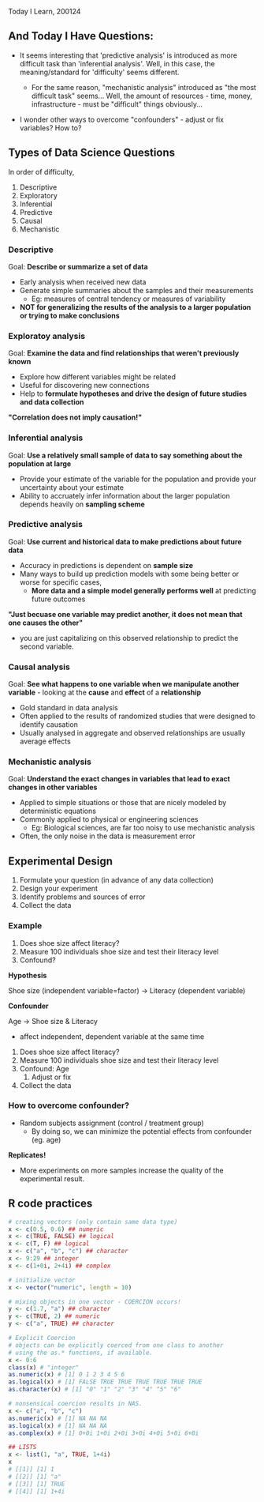 Today I Learn, 200124

## And Today I Have Questions:

- It seems interesting that 'predictive analysis' is introduced as more difficult task than 'inferential analysis'. Well, in this case, the meaning/standard for 'difficulty' seems different.
  
  - For the same reason, "mechanistic analysis" introduced as "the most difficult task" seems... Well, the amount of resources - time, money, infrastructure - must be "difficult" things obviously...

- I wonder other ways to overcome "confounders" - adjust or fix variables? How to?

## Types of Data Science Questions

In order of difficulty,

1. Descriptive
2. Exploratory
3. Inferential
4. Predictive
5. Causal
6. Mechanistic

### Descriptive

Goal: **Describe or summarize a set of data**

- Early analysis when received new data
- Generate simple summaries about the samples and their measurements
  - Eg: measures of central tendency or measures of variability
- **NOT for generalizing the results of the analysis to a larger population or trying to make conclusions**

### Exploratoy analysis

Goal: **Examine the data and find relationships that weren't previously known**

- Explore how different variables might be related
- Useful for discovering new connections
- Help to **formulate hypotheses and drive the design of future studies and data collection**

**"Correlation does not imply causation!"**

### Inferential analysis

Goal: **Use a relatively small sample of data to say something about the population at large**

- Provide your estimate of the variable for the population and provide your uncertainty about your estimate
- Ability to accruately infer information about the larger population depends heavily on **sampling scheme**

### Predictive analysis

Goal: **Use current and historical data to make predictions about future data**

- Accuracy in predictions is dependent on **sample size**
- Many ways to build up prediction models with some being better or worse for specific cases,
  - **More data and a simple model generally performs well** at predicting future outcomes

**"Just becuase one variable may predict another, it does not mean that one causes the other"**

- you are just capitalizing on this observed relationship to predict the second variable.

### Causal analysis

Goal: **See what happens to one variable when we manipulate another variable** - looking at the **cause** and **effect** of a **relationship**

- Gold standard in data analysis
- Often applied to the results of randomized studies that were designed to identify causation
- Usually analysed in aggregate and observed relationships are usually average effects

### Mechanistic analysis

Goal: **Understand the exact changes in variables that lead to exact changes in other variables**

- Applied to simple situations or those that are nicely modeled by deterministic equations
- Commonly applied to physical or engineering sciences
  - Eg: Biological sciences, are far too noisy to use mechanistic analysis
- Often, the only noise in the data is measurement error

## Experimental Design

1. Formulate your question (in advance of any data collection)
2. Design your experiment
3. Identify problems and sources of error
4. Collect the data

### Example

1. Does shoe size affect literacy?
2. Measure 100 individuals shoe size and test their literacy level
3. Confound?

**Hypothesis**

Shoe size (independent variable=factor) -> Literacy (dependent variable)

**Confounder**

Age -> Shoe size & Literacy

- affect independent, dependent variable at the same time
1. Does shoe size affect literacy?
2. Measure 100 individuals shoe size and test their literacy level
3. Confound: Age
   1. Adjust or fix
4. Collect the data

### How to overcome confounder?

- Random subjects assignment (control / treatment group)
  - By doing so, we can minimize the potential effects from confounder (eg. age)

**Replicates!**

- More experiments on more samples increase the quality of the experimental result.

## R code practices

```r
# creating vectors (only contain same data type)
x <- c(0.5, 0.6) ## numeric
x <- c(TRUE, FALSE) ## logical
x <- c(T, F) ## logical
x <- c("a", "b", "c") ## character
x <- 9:29 ## integer
x <- c(1+0i, 2+4i) ## complex

# initialize vector
x <- vector("numeric", length = 10)

# mixing objects in one vector - COERCION occurs!
y <- c(1.7, "a") ## character
y <- c(TRUE, 2) ## numeric
y <- c("a", TRUE) ## character

# Explicit Coercion
# objects can be explicitly coerced from one class to another 
# using the as.* functions, if available.
x <- 0:6
class(x) # "integer"
as.numeric(x) # [1] 0 1 2 3 4 5 6
as.logical(x) # [1] FALSE TRUE TRUE TRUE TRUE TRUE TRUE
as.character(x) # [1] "0" "1" "2" "3" "4" "5" "6"

# nonsensical coercion results in NAS.
x <- c("a", "b", "c")
as.numeric(x) # [1] NA NA NA
as.logical(x) # [1] NA NA NA
as.complex(x) # [1] 0+0i 1+0i 2+0i 3+0i 4+0i 5+0i 6+0i

## LISTS
x <- list(1, "a", TRUE, 1+4i)
x 
# [[1]] [1] 1
# [[2]] [1] "a"
# [[3]] [1] TRUE
# [[4]] [1] 1+4i
```
